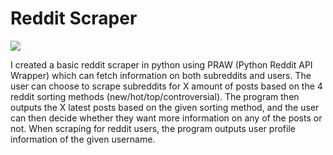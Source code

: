 <h1>Reddit Scraper</h1> 
<a href="https://skillicons.dev"> <img src="https://skillicons.dev/icons?i=python"/> </a>

<p> I created a basic reddit scraper in python using PRAW (Python Reddit API Wrapper) which can fetch information on both subreddits and users. The user can choose to scrape subreddits for X amount of posts based on the 4 reddit sorting methods (new/hot/top/controversial). The program then outputs 
the X latest posts based on the given sorting method, and the user can then decide whether they want more information on any of the posts or not. When scraping for reddit users, the program outputs user profile information of the given username. </p>
